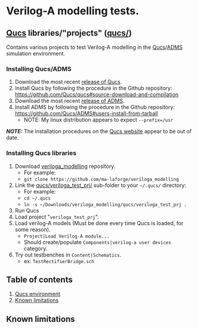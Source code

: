 <!-- Reference-style links to make tables & lists more readable -->
[veriloga_modelling]: <https://github.com/ma-laforge/veriloga_modelling>
[ADMS_Github]: <https://github.com/Qucs/ADMS>
[ADMS_Releases]: <https://github.com/Qucs/ADMS/releases>
[Qucs]: <http://qucs.sourceforge.net/>
[Qucs_SF]: <http://sourceforge.net/p/qucs/git/>
[Qucs_Github]: <https://github.com/Qucs/qucs>
[Qucs_Releases]: <https://github.com/Qucs/qucs/releases>


# Verilog-A modelling tests.

<a name="QucsEnv"></a>
## [Qucs] libraries/"projects" ([qucs/](qucs/))

Contains various projects to test Verilog-A modelling in the [Qucs]/[ADMS][ADMS_Github] simulation environment.

### Installing Qucs/ADMS

 1. Download the most recent [release of Qucs][Qucs_Releases].
 1. Install Qucs by following the procedure in the Github repository:
    <https://github.com/Qucs/qucs#source-download-and-compilation>
 1. Download the most recent [release of ADMS][ADMS_Releases].
 1. Install ADMS by following the procedure in the Github repository:
    <https://github.com/Qucs/ADMS#users-install-from-tarball>
    - NOTE: My linux distribution appears to expect `--prefix=/usr`

***NOTE:*** The installation procedures on the [Qucs website][Qucs] appear to be out of date.

### Installing Qucs libraries
 1. Download [veriloga_modelling] repository.
    - For example:
    - `git clone https://github.com/ma-laforge/veriloga_modelling`
 1. Link the [qucs/veriloga_test_prj/](qucs/veriloga_test_prj/) sub-folder to your `~/.qucs/` directory:
    - For example:
    - `cd ~/.qucs`
    - `ln -s ~/Downloads/veriloga_modelling/qucs/veriloga_test_prj .`
 1. Run Qucs
 1. Load project "`veriloga_test_prj`".
 1. Load verilog-A models (Must be done every time Qucs is loaded, for some reason).
    - `Project|Load Verilog-A module...`
    - Should create/populate `Components|verilog-a user devices` category.
 1. Try out testbenches in `Content|Schematics`.
    - ex: `TestRectifierBridge.sch`

## Table of contents
 1. [Qucs environment](#QucsEnv)
 1. [Known limitations](#KnownLimitations)

<a name="KnownLimitations"></a>
## Known limitations
